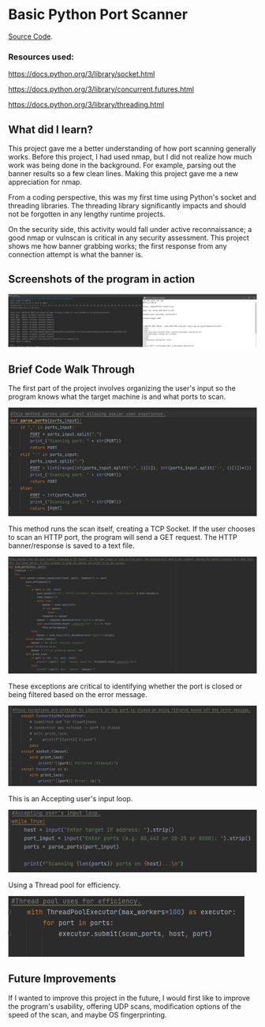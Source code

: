 
# Basic Python Port Scanner
[Source Code](./Port_Scanner.py).


### Resources used:

https://docs.python.org/3/library/socket.html

https://docs.python.org/3/library/concurrent.futures.html

https://docs.python.org/3/library/threading.html

## What did I learn?
This project gave me a better understanding of how port scanning generally works. Before this project, I had used nmap, but I did not realize how much work was being done in the background. For example, parsing out the banner results so a few clean lines. Making this project gave me a new appreciation for nmap.

From a coding perspective, this was my first time using Python's socket and threading libraries. The threading library significantly impacts and should not be forgotten in any lengthy runtime projects.

On the security side, this activity would fall under active reconnaissance; a good nmap or vulnscan is critical in any security assessment. This project shows me how banner grabbing works; the first response from any connection attempt is what the banner is.

 


## Screenshots of the program in action
![Inaction.PNG](./Inaction.PNG)

## Brief Code Walk Through

The first part of the project involves organizing the user's input so the program knows what the target machine is and what ports to scan.

![port_parsing.PNG](./port_parsing.PNG)



This method runs the scan itself, creating a TCP Socket. If the user chooses to scan an HTTP port, the program will send a GET request. The HTTP banner/response is saved to a text file.


![port_scanning.PNG](./port_scanning.PNG)



These exceptions are critical to identifying whether the port is closed or being filtered based on the error message.

![error_handling.PNG](./error_handling.PNG)



This is an Accepting user's input loop.

![main.PNG](./main.PNG)



Using a Thread pool for efficiency.

![threads.PNG](./threads.PNG)



## Future Improvements

If I wanted to improve this project in the future, I would first like to improve the program's usability, offering UDP scans, modification options of the speed of the scan, and maybe OS fingerprinting.









```
